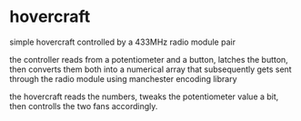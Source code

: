 # hovercraft
simple hovercraft controlled by a 433MHz radio module pair

the controller reads from a potentiometer and a button, latches the button, then converts them both into a numerical array that subsequently gets sent through the radio module using manchester encoding library

the hovercraft reads the numbers, tweaks the potentiometer value a bit, then controlls the two fans accordingly.
